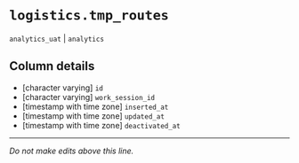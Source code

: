 # `logistics.tmp_routes`
`analytics_uat` | `analytics`

## Column details
* [character varying] `id`
* [character varying] `work_session_id`
* [timestamp with time zone] `inserted_at`
* [timestamp with time zone] `updated_at`
* [timestamp with time zone] `deactivated_at`

-------------------------------------------------------------------------------
*Do not make edits above this line.*

